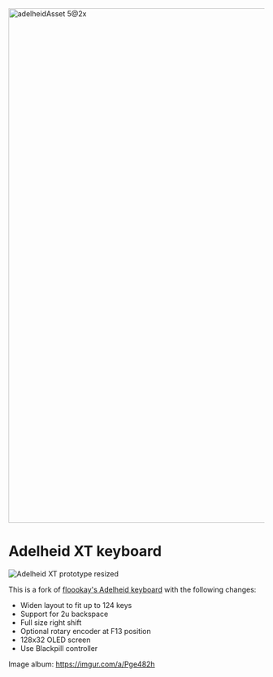 <img width="1014" alt="adelheidAsset 5@2x" src="https://user-images.githubusercontent.com/800930/235003172-344d00ce-2293-4726-879b-57a32b1bbf1b.png">

# Adelheid XT keyboard
![Adelheid XT prototype resized](https://user-images.githubusercontent.com/800930/179583592-98f85229-91ce-405d-bf1f-149b33ecd432.jpg)

This is a fork of [floookay's Adelheid keyboard](https://github.com/floookay/adelheid) with the following changes:

* Widen layout to fit up to 124 keys
* Support for 2u backspace
* Full size right shift
* Optional rotary encoder at F13 position
* 128x32 OLED screen
* Use Blackpill controller

Image album: https://imgur.com/a/Pge482h
